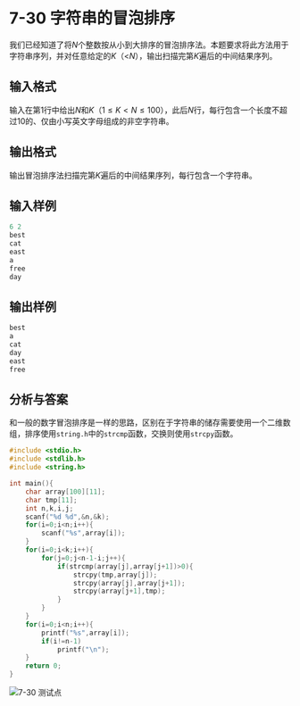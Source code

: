 # 7-30 字符串的冒泡排序

我们已经知道了将$N$个整数按从小到大排序的冒泡排序法。本题要求将此方法用于字符串序列，并对任意给定的$K$（<$N$），输出扫描完第$K$遍后的中间结果序列。

## 输入格式

输入在第1行中给出$N$和$K$（$1\leq K<N \leq 100$），此后$N$行，每行包含一个长度不超过10的、仅由小写英文字母组成的非空字符串。

## 输出格式

输出冒泡排序法扫描完第$K$遍后的中间结果序列，每行包含一个字符串。

## 输入样例

```c
6 2
best
cat
east
a
free
day
```

## 输出样例

```c
best
a
cat
day
east
free
```

## 分析与答案

和一般的数字冒泡排序是一样的思路，区别在于字符串的储存需要使用一个二维数组，排序使用`string.h`中的`strcmp`函数，交换则使用`strcpy`函数。

```c
#include <stdio.h>
#include <stdlib.h>
#include <string.h>

int main(){
    char array[100][11];
    char tmp[11];
    int n,k,i,j;
    scanf("%d %d",&n,&k);
    for(i=0;i<n;i++){
        scanf("%s",array[i]);
    }
    for(i=0;i<k;i++){
        for(j=0;j<n-1-i;j++){
            if(strcmp(array[j],array[j+1])>0){
                strcpy(tmp,array[j]);
                strcpy(array[j],array[j+1]);
                strcpy(array[j+1],tmp);
            }
        }
    }
    for(i=0;i<n;i++){
        printf("%s",array[i]);
        if(i!=n-1)
            printf("\n");
    }
    return 0;
}
```

![7-30 测试点](https://picb.waku.icu/picb/2024/05/13/202405132224851.png)